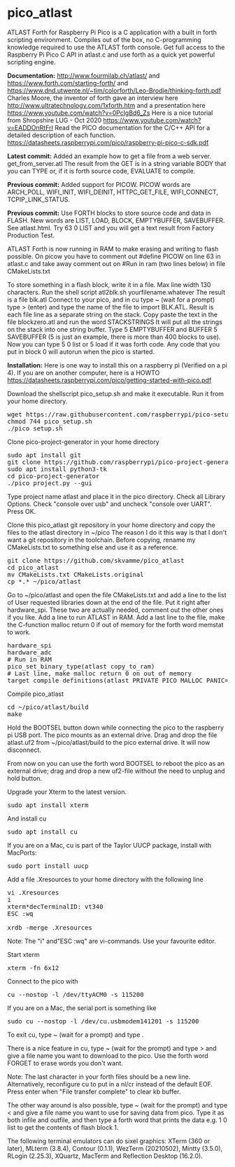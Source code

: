 # pico_atlast
ATLAST Forth for Raspberry Pi Pico is a C application with a built in forth scripting environment. Compiles out of the box, no C-programming knowledge required to use the ATLAST forth console. Get full access to the Raspberry Pi Pico C API in atlast.c and use forth as a quick yet powerful scripting engine. 

<b>Documentation:</b> http://www.fourmilab.ch/atlast/ and https://www.forth.com/starting-forth/ and https://www.dnd.utwente.nl/~tim/colorforth/Leo-Brodie/thinking-forth.pdf Charles Moore, the inventor of forth gave an interview here http://www.ultratechnology.com/1xforth.htm and a presentation here https://www.youtube.com/watch?v=0PclgBd6_Zs Here is a nice tutorial from Shropshire LUG - Oct 2020 https://www.youtube.com/watch?v=EADDOnRtFrI Read the PICO documentation for the C/C++ API for a detailed description of each function. https://datasheets.raspberrypi.com/pico/raspberry-pi-pico-c-sdk.pdf

<B>Latest commit:</b> Added an example how to get a file from a web server. get_from_server.atl The result from the GET is in a string variable BODY that you can TYPE or, if it is forth source code, EVALUATE to compile.

<B>Previous commit:</b> Added support for PICOW. PICOW words are ARCH_POLL, WIFI_INIT, WIFI_DEINIT, HTTPC_GET_FILE, WIFI_CONNECT, TCPIP_LINK_STATUS.

<b>Previous commit:</b> Use FORTH blocks to store source code and data in FLASH. New words are LIST, LOAD, BLOCK, EMPTYBUFFER, SAVEBUFFER. See atlast.html. Try 63 0 LIST and you will get a text result from Factory Production Test. 

ATLAST Forth is now running in RAM to make erasing and writing to flash possible. On picow you have to comment out #define PICOW on line 63 in atlast.c and take away comment out on #Run in ram (two lines below) in file CMakeLists.txt

To store something in a flash block, write it in a file. Max line width 130 characters. Run the shell script atl2blk.sh yourfilename.whatever The result is a file blk.atl Connect to your pico, and in cu type ~ (wait for a prompt) type > (enter) and type the name of the file to import BLK.ATL. Result is each file line as a separate string on the stack. Copy paste the text in the file blockzero.atl and run the word STACKSTRINGS It will put all the strings on the stack into one string buffer. Type 5 EMPTYBUFFER and BUFFER 5 SAVEBUFFER (5 is just an example, there is more than 400 blocks to use). Now you can type 5 0 list or 5 load if it was forth code. Any code that you put in block 0 will autorun when the pico is started.

<b>Installation:</b> Here is one way to install this on a raspberry pi (Verified on a pi 4). If you are on another computer, here is a HOWTO https://datasheets.raspberrypi.com/pico/getting-started-with-pico.pdf

Download the shellscript pico_setup.sh and make it executable. Run it from your home directory.
<pre>wget https://raw.githubusercontent.com/raspberrypi/pico-setup/master/pico_setup.sh
chmod 744 pico_setup.sh
./pico_setup.sh</pre>

Clone pico-project-generator in your home directory 
<pre>sudo apt install git
git clone https://github.com/raspberrypi/pico-project-generator
sudo apt install python3-tk
cd pico-project-generator
./pico_project.py --gui</pre>

Type project name atlast and place it in the pico directory. Check all Library Options. Check "console over usb" and uncheck "console over UART". Press OK. 

Clone this pico_atlast git repository in your home directory and copy the files to the atlast directory in ~/pico The reason I do it this way is that I don't want a git repository in the toolchain. Before copying, rename my CMakeLists.txt to something else and use it as a reference.
<pre>
git clone https://github.com/skvamme/pico_atlast
cd pico_atlast
mv CMakeLists.txt CMakeLists.original
cp *.* ~/pico/atlast
</pre>

Go to ~/pico/atlast and open the file CMakeLists.txt and add a line to the list of User requested libraries down at the end of the file. Put it right after hardware_spi. These two are actually needed, comment out the other ones if you like.
Add a line to run ATLAST in RAM. 
Add a last line to the file, make the C-function malloc return 0 if out of memory for the forth word memstat to work.
<pre>hardware_spi
hardware_adc
# Run in RAM
pico_set_binary_type(atlast copy_to_ram)
# Last line, make malloc return 0 on out of memory
target_compile_definitions(atlast PRIVATE PICO_MALLOC_PANIC=0)
</pre>

Compile pico_atlast
<pre>cd ~/pico/atlast/build
make
</pre>

Hold the BOOTSEL button down while connecting the pico to the raspberry pi USB port. The pico mounts as an external drive. Drag and drop the file atlast.uf2 from ~/pico/atlast/build to the pico external drive. It will now disconnect.

From now on you can use the forth word BOOTSEL to reboot the pico as an external drive; drag and drop a new uf2-file without the need to unplug and hold button.

Upgrade your Xterm to the latest version. 
<pre>sudo apt install xterm</pre>

And install cu
<pre>sudo apt install cu</pre>
If you are on a Mac, cu is part of the Taylor UUCP package, install with MacPorts:
<pre>sudo port install uucp</pre>

Add a file .Xresources to your home directory with the following line 
<pre>vi .Xresources
i
xterm*decTerminalID: vt340
ESC :wq

xrdb -merge .Xresources</pre>
Note: The "i" and"ESC :wq" are vi-commands. Use your favourite editor.

Start xterm
<pre>xterm -fn 6x12</pre>

Connect to the pico with 
<pre>cu --nostop -l /dev/ttyACM0 -s 115200</pre>
If you are on a Mac, the serial port is something like
<pre>sudo cu --nostop -l /dev/cu.usbmodem141201 -s 115200</pre>

To exit cu, type ~ (wait for a prompt) and type  .

There is a nice feature in cu, type ~ (wait for the prompt) and type > and give a file name you want to download to the pico. Use the forth word FORGET to erase words you don't want. 

Note: The last character in your forth files should be a new line. Alternatively, reconfigure cu to put in a nl/cr instead of the default EOF. Press enter when "File transfer complete" to clear kb buffer.

The other way around is also possible, type ~ (wait for the prompt) and type < and give a file name you want to use for saving data from pico. Type it as both infile and outfile, and then type a forth word that prints the data e.g. 1 0 list to get the contents of flash block 1.

The following terminal emulators can do sixel graphics: XTerm (360 or later), MLterm (3.8.4), Contour (0.1.1), WezTerm (20210502), Mintty (3.5.0), RLogin (2.25.3), XQuartz, MacTerm and Reflection Desktop (16.2.0).

